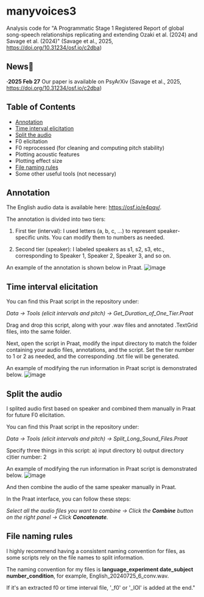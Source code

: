 # manyvoices3
Analysis code for "A Programmatic Stage 1 Registered Report of global song-speech relationships replicating and extending Ozaki et al. (2024) and Savage et al. (2024)" (Savage et al., 2025, https://doi.org/10.31234/osf.io/c2dba)

## News📰
**·2025 Feb 27** Our paper is available on PsyArXiv (Savage et al., 2025, https://doi.org/10.31234/osf.io/c2dba)

## Table of Contents
- [Annotation](#annotation)
- [Time interval elicitation](#time-interval-elicitation)
- [Split the audio](#split-the-audio)
- F0 elicitation
- F0 reprocessed (for cleaning and computing pitch stability)
- Plotting acoustic features
- Plotting effect size
- [File naming rules](#file-naming-rules)
- Some other useful tools (not necessary)

## Annotation
The English audio data is available here: https://osf.io/e4pqv/.

The annotation is divided into two tiers:

1. First tier (interval): I used letters (a, b, c, ...) to represent speaker-specific units. You can modify them to numbers as needed.

2. Second tier (speaker): I labeled speakers as s1, s2, s3, etc., corresponding to Speaker 1, Speaker 2, Speaker 3, and so on.

An example of the annotation is shown below in Praat.
![image](https://github.com/user-attachments/assets/e64fa003-72e6-42ee-b61d-30c5496b2d95)

## Time interval elicitation
You can find this Praat script in the repository under:

*Data -> Tools (elicit intervals and pitch) -> Get_Duration_of_One_Tier.Praat*

Drag and drop this script, along with your .wav files and annotated .TextGrid files, into the same folder.

Next, open the script in Praat, modify the input directory to match the folder containing your audio files, annotations, and the script. Set the tier number to 1 or 2 as needed, and the corresponding .txt file will be generated. 

An example of modifying the run information in Praat script is demonstrated below.
![image](https://github.com/user-attachments/assets/fd601a5e-bd91-42ca-8f60-a451ac0206bf)

## Split the audio
I splited audio first based on speaker and combined them manually in Praat for future F0 elicitation.

You can find this Praat script in the repository under:

*Data -> Tools (elicit intervals and pitch) -> Split_Long_Sound_Files.Praat*

Specify three things in this script: a) input directory b) output directory c)tier number: 2

An example of modifying the run information in Praat script is demonstrated below. 
![image](https://github.com/user-attachments/assets/5e115428-5bcc-44b0-97a0-80e10baaf51c)

And then combine the audio of the same speaker manually in Praat. 

In the Praat interface, you can follow these steps:

*Select all the audio files you want to combine → Click the **Combine** button on the right panel → Click **Concatenate**.*

## File naming rules
I highly recommend having a consistent naming convention for files, as some scripts rely on the file names to split information. 

The naming convention for my files is **language_experiment date_subject number_condition**, for example, English_20240725_6_conv.wav. 

If it's an extracted f0 or time interval file, '_f0' or '_IOI' is added at the end."
